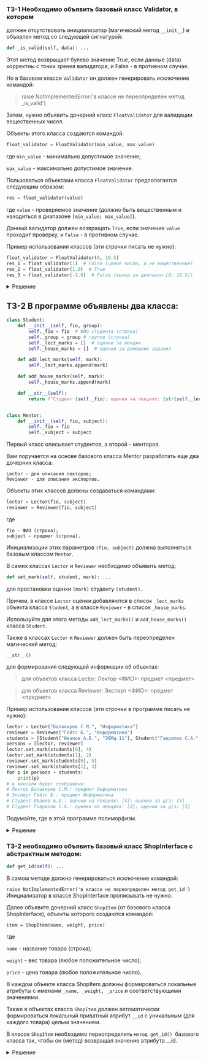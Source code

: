 ### ТЗ-1 Необходимо  объявить базовый класс Validator, в котором

должен отсутствовать инициализатор (магический метод `__init__`) и объявлен метод со следующей сигнатурой:

```python
def _is_valid(self, data): ...
```

Этот метод возвращает булево значение True, если данные (data) корректны с точки зрения валидатора, и False - в противном случае. 

Но в базовом классе `Validator` он должен генерировать исключение командой:

> raise NotImplementedError('в классе не переопределен метод _is_valid')

Затем, нужно объявить дочерний класс `FloatValidator` для валидации вещественных чисел. 

Объекты этого класса создаются командой:
```python
float_validator = FloatValidator(min_value, max_value)
```

где `min_value` - минимально допустимое значение; 

`max_value` - максимально допустимое значение.

Пользоваться объектами класса `FloatValidator` предполагается следующим образом:

```python
res = float_validator(value)
```

где `value` - проверяемое значение (должно быть вещественным и находиться в диапазоне `[min_value; max_value]`). 

Данный валидатор должен возвращать `True`, если значение `value` проходит проверку, и `False` - в противном случае.

Пример использования классов (эти строчки писать не нужно):

```python
float_validator = FloatValidator(0, 10.5)
res_1 = float_validator(1)  # False (целое число, а не вещественное)
res_2 = float_validator(1.0)  # True
res_3 = float_validator(-1.0)  # False (выход за диапазон [0; 10.5])
```


<details>
<summary>Решение </summary>

```python
class Validator:

    def _is_valid(self, data):
        raise NotImplementedError('в классе не переопределен метод _is_valid')


class FloatValidator(Validator):
    def __init__(self, min_value, max_value):
        self.min_value = min_value
        self.max_value = max_value

    def _is_valid(self, data):
        return type(data) == float and self.min_value <= data <= self.max_value


    def __call__(self, data):
        return self._is_valid(data)
```
</details>


## ТЗ-2 В программе объявлены два класса:

```python
class Student:
    def __init__(self, fio, group):
        self._fio = fio  # ФИО студента (строка)
        self._group = group # группа (строка)
        self._lect_marks = []  # оценки за лекции
        self._house_marks = []  # оценки за домашние задания

    def add_lect_marks(self, mark):
        self._lect_marks.append(mark)

    def add_house_marks(self, mark):
        self._house_marks.append(mark)

    def __str__(self):
        return f"Студент {self._fio}: оценки на лекциях: {str(self._lect_marks)}; оценки за д/з: {str(self._house_marks)}"


class Mentor:
    def __init__(self, fio, subject):
        self._fio = fio
        self._subject = subject

```

Первый класс описывает студентов, а второй - менторов. 

Вам поручается на основе базового класса Mentor разработать еще два дочерних класса:

```
Lector - для описания лекторов;
Reviewer - для описания экспертов.
```

Объекты этих классов должны создаваться командами:

```python
lector = Lector(fio, subject)
reviewer = Reviewer(fio, subject)
```

где
```
fio - ФИО (строка); 
subject - предмет (строка). 
```

Инициализации этих параметров `(fio, subject)` должна выполняться базовым классом `Mentor`.

В самих классах `Lector` и `Reviewer` необходимо объявить метод:
```python
def set_mark(self, student, mark): ...
```

для простановки оценки `(mark)` студенту `(student)`. 

Причем, в классе `Lector` оценки добавляются в список `_lect_marks` объекта класса `Student`, а в классе `Reviewer` - в список `_house_marks`. 

Используйте для этого методы `add_lect_marks()` и `add_house_marks()` класса `Student`.

Также в классах `Lector` и `Reviewer` должен быть переопределен магический метод:

`__str__()`

для формирования следующей информации об объектах:

> для объектов класса Lector: Лектор <ФИО>: предмет <предмет>

> для объектов класса Reviewer: Эксперт <ФИО>: предмет <предмет>

Пример использования классов (эти строчки в программе писать не нужно):
```python
lector = Lector("Балакирев С.М.", "Информатика")
reviewer = Reviewer("Гейтс Б.", "Информатика")
students = [Student("Иванов А.Б.", "ЭВМд-11"), Student("Гаврилов С.А.", "ЭВМд-11")]
persons = [lector, reviewer]
lector.set_mark(students[0], 4)
lector.set_mark(students[1], 2)
reviewer.set_mark(students[0], 5)
reviewer.set_mark(students[1], 3)
for p in persons + students:
    print(p)
# в консоли будет отображено:
# Лектор Балакирев С.М.: предмет Информатика
# Эксперт Гейтс Б.: предмет Информатика
# Студент Иванов А.Б.: оценки на лекциях: [4]; оценки за д/з: [5]
# Студент Гаврилов С.А.: оценки на лекциях: [2]; оценки за д/з: [3]
```

Подумайте, где в этой программе полиморфизм.


<details>
<summary>Решение </summary>

```python
class Student:
    def __init__(self, fio, group):
        self._fio = fio
        self._group = group
        self._lect_marks = []  # оценки за лекции
        self._house_marks = []  # оценки за домашние задания

    def add_lect_marks(self, mark):
        self._lect_marks.append(mark)

    def add_house_marks(self, mark):
        self._house_marks.append(mark)

    def __str__(self):
        return f"Студент {self._fio}: оценки на лекциях: {str(self._lect_marks)}; оценки за д/з: {str(self._house_marks)}"


class Mentor:
    def __init__(self, fio, subject):
        self._fio = fio
        self._subject = subject

        
class Lector(Mentor):
    def __init__(self, fio, subject):
        super().__init__(fio, subject)
        # super(Lector, self).__init__()
    def set_mark(self, student, mark):
        student.add_lect_marks(mark)

    def __str__(self):
        return f'Лектор {self._fio}: предмет {self._subject}'
        
class Reviewer (Mentor):
    def __init__(self, fio, subject):
        super().__init__(fio, subject)
    def set_mark(self, student, mark):
        student.add_house_marks(mark)
    def __str__(self):
        return f'Эксперт {self._fio}: предмет {self._subject}'
```
</details>




### ТЗ-2 необходимо объявить базовый класс ShopInterface с абстрактным методом:

```python
def get_id(self): ...
```
В самом методе должно генерироваться исключение командой:

`raise NotImplementedError('в классе не переопределен метод get_id')`
Инициализатор в классе ShopInterface прописывать не нужно.

Далее объявите дочерний класс `ShopItem` (от базового класса ShopInterface), объекты которого создаются командой:

`item = ShopItem(name, weight, price)`

где

`name` - название товара (строка);

`weight` - вес товара (любое положительное число);

`price` - цена товара (любое положительное число).

В каждом объекте класса ShopItem должны формироваться локальные атрибуты с именами `_name, _weight, _price` и соответствующими значениями. 

Также в объектах класса `ShopItem` должен автоматически формироваться локальный приватный атрибут `__id` с уникальным (для каждого товара) целым значением.

В классе `ShopItem` необходимо переопределить `метод get_id() `базового класса так, чтобы он (метод) возвращал значение атрибута __id.


<details>
<summary>Решение </summary>

```python
class ShopInterface:
    def get_id(self):
        raise NotImplementedError('в классе не переопределен метод get_id')


class ShopItem(ShopInterface):
    x = 0

    def __init__(self, name, weight, price):
        self._name = name
        self._weight = weight
        self._price = price
        self.__id = ShopItem.x
        ShopItem.x += 1

    def get_id(self):
        return self.__id
```
</details>


